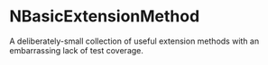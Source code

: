 NBasicExtensionMethod
====

A deliberately-small collection of useful extension methods with an embarrassing lack of test coverage.

